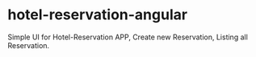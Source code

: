 # hotel-reservation-angular
Simple UI for Hotel-Reservation APP, Create new Reservation, Listing all Reservation.
